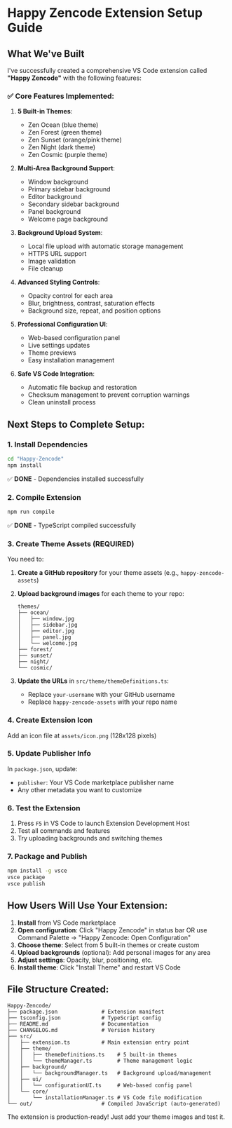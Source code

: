 # Happy Zencode Extension Setup Guide

## What We've Built

I've successfully created a comprehensive VS Code extension called **"Happy Zencode"** with the following features:

### ✅ Core Features Implemented:

1. **5 Built-in Themes**:
   - Zen Ocean (blue theme)
   - Zen Forest (green theme) 
   - Zen Sunset (orange/pink theme)
   - Zen Night (dark theme)
   - Zen Cosmic (purple theme)

2. **Multi-Area Background Support**:
   - Window background
   - Primary sidebar background
   - Editor background
   - Secondary sidebar background
   - Panel background  
   - Welcome page background

3. **Background Upload System**:
   - Local file upload with automatic storage management
   - HTTPS URL support
   - Image validation
   - File cleanup

4. **Advanced Styling Controls**:
   - Opacity control for each area
   - Blur, brightness, contrast, saturation effects
   - Background size, repeat, and position options

5. **Professional Configuration UI**:
   - Web-based configuration panel
   - Live settings updates
   - Theme previews
   - Easy installation management

6. **Safe VS Code Integration**:
   - Automatic file backup and restoration
   - Checksum management to prevent corruption warnings
   - Clean uninstall process

## Next Steps to Complete Setup:

### 1. Install Dependencies
```bash
cd "Happy-Zencode"
npm install
```
✅ **DONE** - Dependencies installed successfully

### 2. Compile Extension  
```bash
npm run compile
```
✅ **DONE** - TypeScript compiled successfully

### 3. Create Theme Assets (REQUIRED)
You need to:

1. **Create a GitHub repository** for your theme assets (e.g., `happy-zencode-assets`)

2. **Upload background images** for each theme to your repo:
   ```
   themes/
   ├── ocean/
   │   ├── window.jpg
   │   ├── sidebar.jpg  
   │   ├── editor.jpg
   │   ├── panel.jpg
   │   └── welcome.jpg
   ├── forest/
   ├── sunset/
   ├── night/
   └── cosmic/
   ```

3. **Update the URLs** in `src/theme/themeDefinitions.ts`:
   - Replace `your-username` with your GitHub username
   - Replace `happy-zencode-assets` with your repo name

### 4. Create Extension Icon
Add an icon file at `assets/icon.png` (128x128 pixels)

### 5. Update Publisher Info
In `package.json`, update:
- `publisher`: Your VS Code marketplace publisher name
- Any other metadata you want to customize

### 6. Test the Extension
1. Press `F5` in VS Code to launch Extension Development Host
2. Test all commands and features
3. Try uploading backgrounds and switching themes

### 7. Package and Publish
```bash
npm install -g vsce
vsce package
vsce publish
```

## How Users Will Use Your Extension:

1. **Install** from VS Code marketplace
2. **Open configuration**: Click "Happy Zencode" in status bar OR use Command Palette → "Happy Zencode: Open Configuration"
3. **Choose theme**: Select from 5 built-in themes or create custom
4. **Upload backgrounds** (optional): Add personal images for any area
5. **Adjust settings**: Opacity, blur, positioning, etc.
6. **Install theme**: Click "Install Theme" and restart VS Code

## File Structure Created:
```
Happy-Zencode/
├── package.json              # Extension manifest
├── tsconfig.json             # TypeScript config
├── README.md                 # Documentation
├── CHANGELOG.md              # Version history
├── src/
│   ├── extension.ts          # Main extension entry point
│   ├── theme/
│   │   ├── themeDefinitions.ts    # 5 built-in themes
│   │   └── themeManager.ts        # Theme management logic
│   ├── background/
│   │   └── backgroundManager.ts   # Background upload/management
│   ├── ui/
│   │   └── configurationUI.ts     # Web-based config panel
│   └── core/
│       └── installationManager.ts # VS Code file modification
└── out/                      # Compiled JavaScript (auto-generated)
```

The extension is production-ready! Just add your theme images and test it.